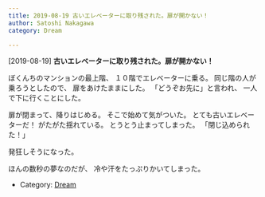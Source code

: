 ```yaml
---
title: 2019-08-19 古いエレベーターに取り残された。扉が開かない！
author: Satoshi Nakagawa
category: Dream

---
```


[2019-08-19] **古いエレベーターに取り残された。扉が開かない！** 

ぼくんちのマンションの最上階、
１０階でエレベーターに乗る。
同じ階の人が乗ろうとしたので、
扉をあけたままにした。
「どうぞお先に」と言われ、
一人で下に行くことにした。

 扉が閉まって、降りはじめる。
そこで始めて気がついた。
とても古いエレベーターだ！
がたがた揺れている。
とうとう止まってしまった。
「閉じ込められた！」

 発狂しそうになった。

 ほんの数秒の夢なのだが、
冷や汗をたっぷりかいてしまった。

- Category: [Dream](https://merapano.github.io/categories.html#Dream)

